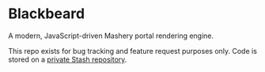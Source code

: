 # Blackbeard
A modern, JavaScript-driven Mashery portal rendering engine.

This repo exists for bug tracking and feature request purposes only. Code is stored on a [private Stash repository](https://stash.mashery.com/stash/projects/ENG/repos/mashery-developer-portal/browse).